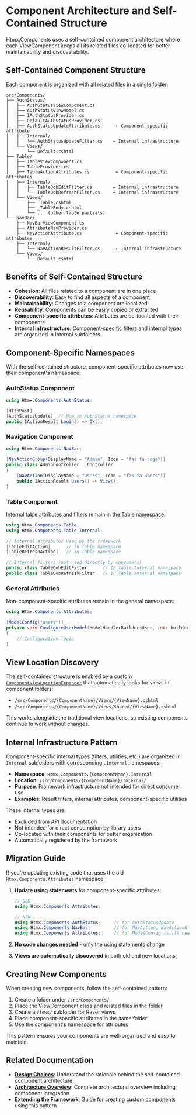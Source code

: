 # Component Architecture and Self-Contained Structure

Htmx.Components uses a self-contained component architecture where each ViewComponent keeps all its related files co-located for better maintainability and discoverability.

## Self-Contained Component Structure

Each component is organized with all related files in a single folder:

```
src/Components/
├── AuthStatus/
│   ├── AuthStatusViewComponent.cs
│   ├── AuthStatusViewModel.cs
│   ├── IAuthStatusProvider.cs
│   ├── DefaultAuthStatusProvider.cs
│   ├── AuthStatusUpdateAttribute.cs      ← Component-specific attribute
│   ├── Internal/
│   │   └── AuthStatusUpdateFilter.cs    ← Internal infrastructure
│   └── Views/
│       └── Default.cshtml
├── Table/
│   ├── TableViewComponent.cs
│   ├── TableProvider.cs
│   ├── TableActionAttributes.cs          ← Component-specific attributes
│   ├── Internal/
│   │   ├── TableOobEditFilter.cs        ← Internal infrastructure
│   │   └── TableOobRefreshFilter.cs     ← Internal infrastructure
│   └── Views/
│       ├── _Table.cshtml
│       ├── _TableBody.cshtml
│       └── ... (other table partials)
└── NavBar/
    ├── NavBarViewComponent.cs
    ├── AttributeNavProvider.cs
    ├── NavActionAttribute.cs             ← Component-specific attributes
    ├── Internal/
    │   └── NavActionResultFilter.cs      ← Internal infrastructure
    └── Views/
        └── Default.cshtml
```

## Benefits of Self-Contained Structure

- **Cohesion**: All files related to a component are in one place
- **Discoverability**: Easy to find all aspects of a component
- **Maintainability**: Changes to a component are localized
- **Reusability**: Components can be easily copied or extracted
- **Component-specific attributes**: Attributes are co-located with their components
- **Internal infrastructure**: Component-specific filters and internal types are organized in Internal subfolders

## Component-Specific Namespaces

With the self-contained structure, component-specific attributes now use their component's namespace:

### AuthStatus Component
```csharp
using Htmx.Components.AuthStatus;

[HttpPost]
[AuthStatusUpdate]  // Now in AuthStatus namespace
public IActionResult Login() => Ok();
```

### Navigation Component
```csharp
using Htmx.Components.NavBar;

[NavActionGroup(DisplayName = "Admin", Icon = "fas fa-cogs")]
public class AdminController : Controller
{
    [NavAction(DisplayName = "Users", Icon = "fas fa-users")]
    public IActionResult Users() => View();
}
```

### Table Component
Internal table attributes and filters remain in the Table namespace:
```csharp
using Htmx.Components.Table;
using Htmx.Components.Table.Internal;

// Internal attributes used by the framework
[TableEditAction]      // In Table namespace
[TableRefreshAction]   // In Table namespace

// Internal filters (not used directly by consumers)
public class TableOobEditFilter      // In Table.Internal namespace
public class TableOobRefreshFilter   // In Table.Internal namespace
```

### General Attributes
Non-component-specific attributes remain in the general namespace:
```csharp
using Htmx.Components.Attributes;

[ModelConfig("users")]
private void ConfigureUserModel(ModelHandlerBuilder<User, int> builder)
{
    // Configuration logic
}
```

## View Location Discovery

The self-contained structure is enabled by a custom [`ComponentViewLocationExpander`](../../api/Htmx.Components.Configuration.ComponentViewLocationExpander.html) that automatically looks for views in component folders:

- `/src/Components/{ComponentName}/Views/{ViewName}.cshtml`
- `/src/Components/{ComponentName}/Views/Shared/{ViewName}.cshtml`

This works alongside the traditional view locations, so existing components continue to work without changes.

## Internal Infrastructure Pattern

Component-specific internal types (filters, utilities, etc.) are organized in `Internal` subfolders with corresponding `.Internal` namespaces:

- **Namespace**: `Htmx.Components.{ComponentName}.Internal`
- **Location**: `/src/Components/{ComponentName}/Internal/`
- **Purpose**: Framework infrastructure not intended for direct consumer use
- **Examples**: Result filters, internal attributes, component-specific utilities

These internal types are:
- Excluded from API documentation
- Not intended for direct consumption by library users
- Co-located with their components for better organization
- Automatically registered by the framework

## Migration Guide

If you're updating existing code that uses the old `Htmx.Components.Attributes` namespace:

1. **Update using statements** for component-specific attributes:
   ```csharp
   // OLD
   using Htmx.Components.Attributes;
   
   // NEW
   using Htmx.Components.AuthStatus;     // for AuthStatusUpdate
   using Htmx.Components.NavBar;         // for NavAction, NavActionGroup
   using Htmx.Components.Attributes;     // for ModelConfig (still needed)
   ```

2. **No code changes needed** - only the using statements change
3. **Views are automatically discovered** in both old and new locations

## Creating New Components

When creating new components, follow the self-contained pattern:

1. Create a folder under `/src/Components/`
2. Place the ViewComponent class and related files in the folder
3. Create a `Views/` subfolder for Razor views
4. Place component-specific attributes in the same folder
5. Use the component's namespace for attributes

This pattern ensures your components are well-organized and easy to maintain.

## Related Documentation

- **[Design Choices](design-choices.md)**: Understand the rationale behind the self-contained component architecture
- **[Architecture Overview](architecture.md)**: Complete architectural overview including component integration
- **[Extending the Framework](extending.md)**: Guide for creating custom components using this pattern
